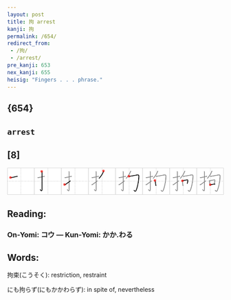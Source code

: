 ```yaml
---
layout: post
title: 拘 arrest
kanji: 拘
permalink: /654/
redirect_from:
 - /拘/
 - /arrest/
pre_kanji: 653
nex_kanji: 655
heisig: "Fingers . . . phrase."
---
```


## {654}

## `arrest`

## [8]

<div class="stroke"><img src="../images/E68B98.png" /></div>

## Reading:

### On-Yomi: コウ &mdash; Kun-Yomi: かか.わる

## Words:

拘束(こうそく): restriction, restraint

にも拘らず(にもかかわらず): in spite of, nevertheless

